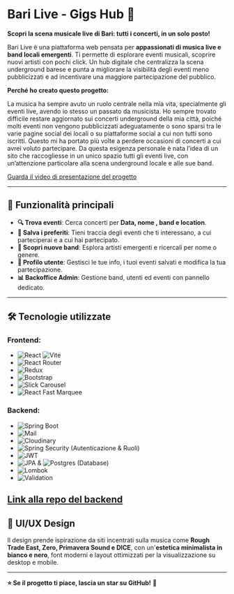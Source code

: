 # Bari Live - Gigs Hub 🎸

**Scopri la scena musicale live di Bari: tutti i concerti, in un solo posto!**

Bari Live è una piattaforma web pensata per **appassionati di musica live e band locali emergenti**. Ti permette di esplorare eventi musicali, scoprire nuovi artisti  con pochi click. Un hub digitale che centralizza la scena underground barese e punta a migliorare la visibilità degli eventi meno pubblicizzati e ad incentivare una maggiore partecipazione del pubblico.

**Perché ho creato questo progetto:**

La musica ha sempre avuto un ruolo centrale nella mia vita, specialmente gli eventi live, avendo io stesso un passato da musicista. Ho sempre trovato difficile restare aggiornato sui concerti underground della mia città, poiché molti eventi non vengono pubblicizzati adeguatamente o sono sparsi tra le varie pagine social dei locali o su piattaforme social a cui non tutti sono iscritti. Questo mi ha portato più volte a perdere occasioni di concerti a cui avrei voluto partecipare.
Da questa esigenza personale è nata l’idea di un sito che raccogliesse in un unico spazio tutti gli eventi live, con un’attenzione particolare alla scena underground locale e alle sue band.

[Guarda il video di presentazione del progetto](https://youtu.be/v2Nqrr85uEQ?si=zEfY4nd9ZOC6JhlY&t=1)

---

## 🚀 Funzionalità principali
- **🔍 Trova eventi**: Cerca concerti per **Data, nome , band e location**.
- **📌 Salva i preferiti**: Tieni traccia degli eventi che ti interessano, a cui parteciperai e a cui hai partecipato.
- **🎤 Scopri nuove band**: Esplora artisti emergenti e ricercali per nome o genere.
- **👥 Profilo utente**: Gestisci le tue info, i tuoi eventi salvati e modifica la tua partecipazione.
- **📊 Backoffice Admin**: Gestione band, utenti ed eventi con pannello dedicato.

---

## 🛠️ Tecnologie utilizzate
### **Frontend:**
- ![React](https://img.shields.io/badge/react-%2320232a.svg?style=for-the-badge&logo=react&logoColor=%2361DAFB) ![Vite](https://img.shields.io/badge/vite-%23646CFF.svg?style=for-the-badge&logo=vite&logoColor=white)
- ![React Router](https://img.shields.io/badge/React_Router-CA4245?style=for-the-badge&logo=react-router&logoColor=white)
- ![Redux](https://img.shields.io/badge/redux-%23593d88.svg?style=for-the-badge&logo=redux&logoColor=white)
- ![Bootstrap](https://img.shields.io/badge/bootstrap-%238511FA.svg?style=for-the-badge&logo=bootstrap&logoColor=white)
- ![Slick Carousel](https://img.shields.io/badge/React_Slick_Carousel-FF5E00?style=for-the-badge)
- ![React Fast Marquee](https://img.shields.io/badge/React_Fast_Marquee-1DA1F2?style=for-the-badge)

### **Backend:**
- ![Spring Boot](https://img.shields.io/badge/Spring_Boot-6DB33F?style=for-the-badge&logo=spring-boot&logoColor=white)
- ![Mail](https://img.shields.io/badge/Spring_Boot_Mail-007396?style=for-the-badge)
- ![Cloudinary](https://img.shields.io/badge/Cloudinary-3448C5?style=for-the-badge&logo=cloudinary&logoColor=white)
- ![Spring Security](https://img.shields.io/badge/Spring_Security-6DB33F?style=for-the-badge&logo=spring-security&logoColor=white) (Autenticazione & Ruoli)
- ![JWT](https://img.shields.io/badge/JSON_Web_Token-000000?style=for-the-badge&logo=jsonwebtokens&logoColor=white)
- ![JPA](https://img.shields.io/badge/Spring_Data_JPA-007396?style=for-the-badge) & ![Postgres](https://img.shields.io/badge/postgres-%23316192.svg?style=for-the-badge&logo=postgresql&logoColor=white) (Database)
- ![Lombok](https://img.shields.io/badge/Lombok-A61F20?style=for-the-badge&logo=lombok&logoColor=white)
- ![Validation](https://img.shields.io/badge/Javax_Validation-ffb300?style=for-the-badge)

[Link alla repo del backend](https://github.com/EdoardoTunzi/Capstone-BLGH-BE)
---

## 🎨 UI/UX Design
Il design prende ispirazione da siti incentrati sulla musica come **Rough Trade East, Zero, Primavera Sound  e DICE**, con un'**estetica minimalista in bianco e nero**, font moderni e layout ottimizzati per la visualizzazione su desktop e mobile.

---

**⭐ Se il progetto ti piace, lascia un star su GitHub!** 🚀
